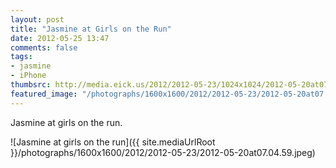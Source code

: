 ```yaml
---
layout: post
title: "Jasmine at Girls on the Run"
date: 2012-05-25 13:47
comments: false
tags: 
- jasmine
- iPhone
thumbsrc: http://media.eick.us/2012/2012-05-23/1024x1024/2012-05-20at07.04.59.jpeg
featured_image: "/photographs/1600x1600/2012/2012-05-23/2012-05-20at07.04.59.jpeg"
---
```

Jasmine at girls on the run.



![Jasmine at girls on the run]({{ site.mediaUrlRoot }}/photographs/1600x1600/2012/2012-05-23/2012-05-20at07.04.59.jpeg)

